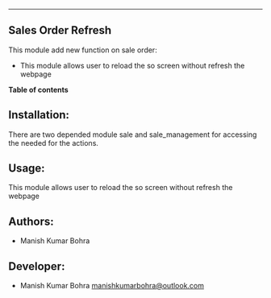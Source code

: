 ---------------------------------
Sales Order Refresh
---------------------------------


This module add new function on sale order:

* This module allows user to reload the so screen without refresh the webpage

**Table of contents**

Installation:
-------------

There are two depended module sale and sale_management for accessing the needed for the actions.

Usage:
------

This module allows user to reload the so screen without refresh the webpage

Authors:
--------
* Manish Kumar Bohra

Developer:
----------
* Manish Kumar Bohra <manishkumarbohra@outlook.com>

